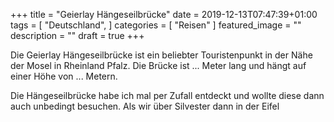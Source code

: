 +++
title =  "Geierlay Hängeseilbrücke"
date = 2019-12-13T07:47:39+01:00
tags = [
    "Deutschland",
]
categories = [
    "Reisen"
]
featured_image = ""
description = ""
draft = true
+++

Die Geierlay Hängeseilbrücke ist ein beliebter Touristenpunkt in der Nähe der Mosel in Rheinland Pfalz. Die Brücke ist ... Meter lang und hängt auf einer Höhe von ... Metern.

Die Hängeseilbrücke habe ich mal per Zufall entdeckt und wollte diese dann auch unbedingt besuchen. Als wir über Silvester dann in der Eifel